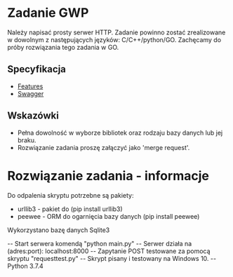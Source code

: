 # Zadanie  GWP

Należy napisać prosty serwer HTTP. Zadanie powinno zostać zrealizowane w dowolnym z następujących języków: C/C++/python/GO. Zachęcamy do próby rozwiązania tego zadania w GO.

## Specyfikacja

- [Features](./features/secrets)
- [Swagger](./api/swagger/swagger.yml)

## Wskazówki

- Pełna dowolność w wyborze bibliotek oraz rodzaju bazy danych lub jej braku.
- Rozwiązanie zadania proszę załączyć jako 'merge request'. 

# Rozwiązanie zadania - informacje
Do odpalenia skryptu potrzebne są pakiety: 
- urllib3 - pakiet do (pip install urllib3)
- peewee - ORM do ogarnięcia bazy danych (pip install peewee) 

Wykorzystano bazę danych Sqlite3

-- Start serwera komendą "python main.py"
-- Serwer działa na (adres:port): localhost:8000
-- Zapytanie POST testowane za pomocą skryptu "requesttest.py"
-- Skrypt pisany i testowany na Windows 10.
-- Python 3.7.4

